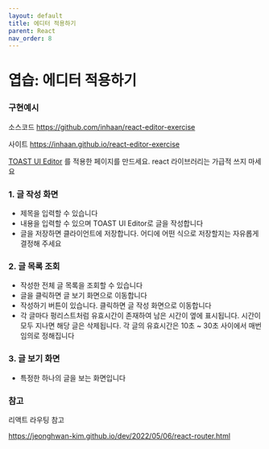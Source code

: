 ```yaml
---
layout: default
title: 에디터 적용하기
parent: React
nav_order: 8
---
```


# 엽습: 에디터 적용하기

### 구현예시

소스코드  https://github.com/inhaan/react-editor-exercise

사이트  https://inhaan.github.io/react-editor-exercise

[TOAST UI Editor](https://ui.toast.com/tui-editor) 를 적용한 페이지를 만드세요. react 라이브러리는 가급적 쓰지 마세요

### 1. 글 작성 화면

- 제목을 입력할 수 있습니다
- 내용을 입력할 수 있으며 TOAST UI Editor로 글을 작성합니다
- 글을 저장하면 클라이언트에 저장합니다. 어디에 어떤 식으로 저장할지는 자유롭게 결정해 주세요

### 2. 글 목록 조회

- 작성한 전체 글 목록을 조회할 수 있습니다
- 글을 클릭하면 글 보기 화면으로 이동합니다
- 작성하기 버튼이 있습니다. 클릭하면 글 작성 화면으로 이동합니다
- 각 글마다 펑리스트처럼 유효시간이 존재하여 남은 시간이 옆에 표시됩니다. 시간이 모두 지나면 해당 글은 삭제됩니다. 각 글의 유효시간은 10초 ~ 30초 사이에서 매번 임의로 정해집니다

### 3. 글 보기 화면

- 특정한 하나의 글을 보는 화면입니다

### 참고

리액트 라우팅 참고

https://jeonghwan-kim.github.io/dev/2022/05/06/react-router.html